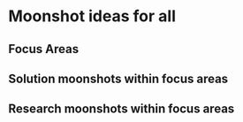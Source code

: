 # Moonshot ideas for all

## Focus Areas 


## Solution moonshots within focus areas


## Research moonshots within focus areas

